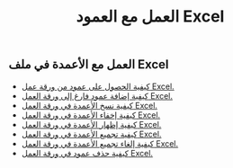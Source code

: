 ﻿---
title: العمل مع العمود Excel
second_title: Aspose.Cells Cloud Documen
linktitle: عمود
type: docs
url: /ar/columns/
aliases: [/working-with-columns/]
keywords: REST API, columns, spreadsheets, exce
description: "Cells.Cloud API لـ Excel تعمل: إظهار الأعمدة من ورقة عمل Excel"
weight: 100
kwords: Excel، Office السحابة، REST API، جدول بيانات، PDF، CSV، Json، Markdown، الأعمدة
---
## العمل مع الأعمدة في ملف Excel

- [كيفية الحصول على عمود من ورقة عمل Excel.](/cells/ar/columns/get/)
- [كيفية إضافة عمود فارغ إلى ورقة العمل Excel.](/cells/ar/columns/add/)
- [كيفية نسخ الأعمدة في ورقة العمل Excel.](/cells/ar/columns/copy/)
- [كيفية إخفاء الأعمدة في ورقة العمل Excel.](/cells/ar/columns/hide/)
- [كيفية إظهار الأعمدة في ورقة العمل Excel.](/cells/ar/columns/unhide/)
- [كيفية تجميع الأعمدة في ورقة العمل Excel.](/cells/ar/columns/group/)
- [كيفية إلغاء تجميع الأعمدة في ورقة العمل Excel.](/cells/ar/columns/ungroup/)
- [كيفية حذف عمود في ورقة العمل Excel.](/cells/ar/columns/delete/)

